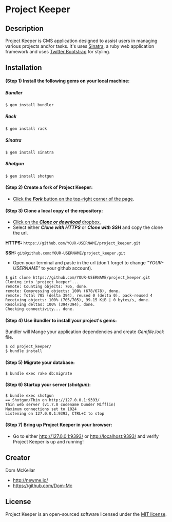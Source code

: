 # Project Keeper

## Description
Project Keeper is CMS application designed to assist users in managing various projects and/or tasks. It's uses [Sinatra](http://www.sinatrarb.com/), a ruby web application framework and uses [Twitter Bootstrap](http://getbootstrap.com/) for styling.


## Installation

#### (Step 1) Install the following gems on your local machine:
##### Bundler
```
$ gem install bundler
```
##### Rack
```
$ gem install rack
```
##### Sinatra
```
$ gem install sinatra
```
##### Shotgun
```
$ gem install shotgun
```

#### (Step 2) Create a fork of Project Keeper:
* [Click the **_Fork_** button on the top-right corner of the page](https://help.github.com/articles/fork-a-repo/).

#### (Step 3) Clone a local copy of the repository:
* [Click on the **_Clone or download_** dropbox.](https://help.github.com/articles/cloning-a-repository/)
* Select either **_Clone with HTTPS_** or **_Clone with SSH_** and copy the clone the url.

**HTTPS:** `https://github.com/YOUR-USERNAME/project_keeper.git`

**SSH:** `git@github.com:YOUR-USERNAME/project_keeper.git`
* Open your terminal and paste in the url (don't forget to change *"YOUR-USERNAME"* to your github account).

```
$ git clone https://github.com/YOUR-USERNAME/project_keeper.git
Cloning into 'project_keeper'...
remote: Counting objects: 705, done.
remote: Compressing objects: 100% (678/678), done.
remote: Total 705 (delta 394), reused 0 (delta 0), pack-reused 4
Receiving objects: 100% (705/705), 99.15 KiB | 0 bytes/s, done.
Resolving deltas: 100% (394/394), done.
Checking connectivity... done.
```

#### (Step 4) Use Bundler to install your project's gems:
Bundler will Mange your application dependencies and create *Gemfile.lock* file.
```
$ cd project_keeper/
$ bundle install
```

#### (Step 5) Migrate your database:
```
$ bundle exec rake db:migrate
```

#### (Step 6) Startup your server (*shotgun*):
```
$ bundle exec shotgun
== Shotgun/Thin on http://127.0.0.1:9393/
Thin web server (v1.7.0 codename Dunder Mifflin)
Maximum connections set to 1024
Listening on 127.0.0.1:9393, CTRL+C to stop
```

#### (Step 7) Bring up Project Keeper in your browser:
* Go to either <http://127.0.0.1:9393/> or <http://localhost:9393/> and verify Project Keeper is up and running!


## Creator
Dom McKellar
* <http://newme.io/>
* <https://github.com/Dom-Mc>


## License
Project Keeper is an open-sourced software licensed under the [MIT license](https://github.com/Dom-Mc/project_keeper/blob/master/LICENSE).
